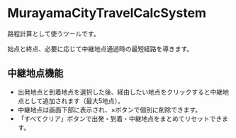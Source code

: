 # MurayamaCityTravelCalcSystem
路程計算として使うツールです。

始点と終点、必要に応じて中継地点通過時の最短経路を導きます。

## 中継地点機能

- 出発地点と到着地点を選択した後、経由したい地点をクリックすると中継地点として追加されます（最大5地点）。
- 中継地点は画面下部に表示され、×ボタンで個別に削除できます。
- 「すべてクリア」ボタンで出発・到着・中継地点をまとめてリセットできます。
